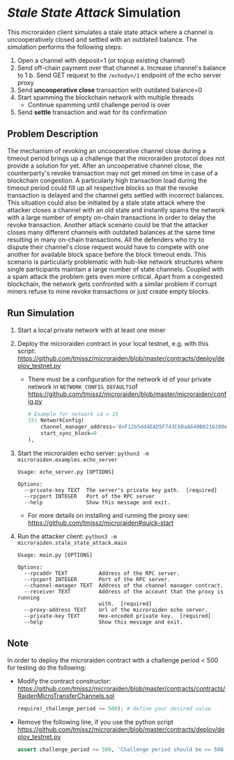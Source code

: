 # _Stale State Attack_ Simulation

This microraiden client simulates a stale state attack where a channel is uncooperatively closed and settled with an outdated balance. The simulation performs the following steps:

1.  Open a channel with deposit=1 (or topup existing channel)
2.  Send off-chain payment over that channel
    a. Increase channel's balance to 1
    b. Send GET request to the `/echodyn/1` endpoint of the echo server proxy
3.  Send **uncooperative close** transaction with outdated balance=0
4.  Start spamming the blockchain network with multiple threads
    * Continue spamming until challenge period is over
5.  Send **settle** transaction and wait for its confirmation

## Problem Description

The mechanism of revoking an uncooperative channel close during a timeout period brings up a challenge that the microraiden protocol does not provide a solution for yet. After an uncooperative channel close, the counterparty's revoke transaction may not get mined on time in case of a blockchain congestion. A particularly high transaction load during the timeout period could fill up all respective blocks so that the revoke transaction is delayed and the channel gets settled with incorrect balances. This situation could also be initiated by a stale state attack where the attacker closes a channel with an old state and instantly spams the network with a large number of empty on-chain transactions in order to delay the revoke transaction. Another attack scenario could be that the attacker closes many different channels with outdated balances at the same time resulting in many on-chain transactions. All the defenders who try to dispute their channel's close request would have to compete with one another for available block space before the block timeout ends. This scenario is particularly problematic with hub-like network structures where single participants maintain a large number of state channels. Coupled with a spam attack the problem gets even more critical. Apart from a congested blockchain, the network gets confronted with a similar problem if corrupt miners refuse to mine revoke transactions or just create empty blocks.

## Run Simulation

1.  Start a local private network with at least one miner
2.  Deploy the microraiden contract in your local testnet, e.g. with this script: https://github.com/tmjssz/microraiden/blob/master/contracts/deploy/deploy_testnet.py
    * There must be a configuration for the network id of your private network in `NETWORK_CONFIG_DEFAULTS`of https://github.com/tmjssz/microraiden/blob/master/microraiden/config.py
      ```python
      # Example for network id = 15
      15: NetworkConfig(
          channel_manager_address='0xF12b5dd4EAD5F743C6BaA640B0216200e89B60Da',
          start_sync_block=0
      ),
      ```
3.  Start the microraiden echo server: `python3 -m microraiden.examples.echo_server`

    ```shell
    Usage: echo_server.py [OPTIONS]

    Options:
      --private-key TEXT  The server's private key path.  [required]
      --rpcport INTEGER   Port of the RPC server
      --help              Show this message and exit.
    ```

    * For more details on installing and running the proxy see: https://github.com/tmjssz/microraiden#quick-start

4.  Run the attacker client: `python3 -m microraiden.stale_state_attack.main`

    ```shell
    Usage: main.py [OPTIONS]

    Options:
      --rpcaddr TEXT          Address of the RPC server.
      --rpcport INTEGER       Port of the RPC server.
      --channel-manager TEXT  Address of the channel manager contract.
      --receiver TEXT         Address of the account that the proxy is running
                              with.  [required]
      --proxy-address TEXT    Url of the microraiden echo server.
      --private-key TEXT      Hex-encoded private key.  [required]
      --help                  Show this message and exit.
    ```

## Note

In order to deploy the microraiden contract with a challenge period < 500 for testing do the following:

* Modify the contract constructor: https://github.com/tmjssz/microraiden/blob/master/contracts/contracts/RaidenMicroTransferChannels.sol

  ```python
  require(_challenge_period >= 500); # define your desired value
  ```

* Remove the following line, if you use the python script https://github.com/tmjssz/microraiden/blob/master/contracts/deploy/deploy_testnet.py
  ```python
  assert challenge_period >= 500, 'Challenge period should be >= 500 blocks'
  ```
